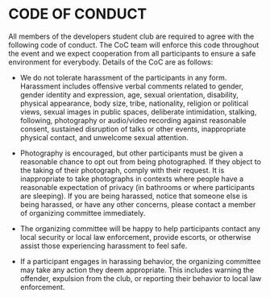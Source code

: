 # CODE OF CONDUCT


All members of the developers student club are required to agree with the following code of conduct. The CoC team will enforce this code throughout the event and we expect cooperation from all participants to ensure a safe environment for everybody. Details of the CoC are as follows:

- We do not tolerate harassment of the participants in any form. Harassment includes offensive verbal comments related to gender, gender identity and expression, age, sexual orientation, disability, physical appearance, body size, tribe, nationality, religion or political views, sexual images in public spaces, deliberate intimidation, stalking, following, photography or audio/video recording against reasonable consent, sustained disruption of talks or other events, inappropriate physical contact, and unwelcome sexual attention.

- Photography is encouraged, but other participants must be given a reasonable chance to opt out from being photographed. If they object to the taking of their photograph, comply with their request. It is inappropriate to take photographs in contexts where people have a reasonable expectation of privacy (in bathrooms or where participants are sleeping).
If you are being harassed, notice that someone else is being harassed, or have any other concerns, please contact a member of organizing committee immediately.

- The organizing committee will be happy to help participants contact any local security or local law enforcement, provide escorts, or otherwise assist those experiencing harassment to feel safe.

- If a participant engages in harassing behavior, the organizing committee may take any action they deem appropriate. This includes warning the offender, expulsion from the club, or reporting their behavior to local law enforcement.

